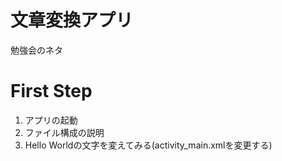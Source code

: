 # 文章変換アプリ

勉強会のネタ

# First Step

1. アプリの起動
2. ファイル構成の説明
3. Hello Worldの文字を変えてみる(activity_main.xmlを変更する)